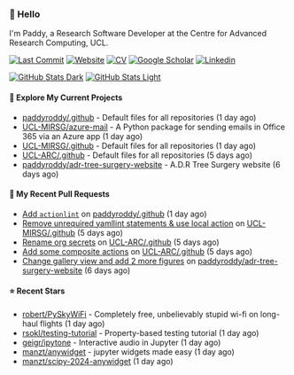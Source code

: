 ### 👋 Hello

I'm Paddy, a Research Software Developer at the Centre for Advanced Research
Computing, UCL.

[![Last Commit](https://img.shields.io/github/last-commit/paddyroddy/paddyroddy/main?label=updated)](https://github.com/paddyroddy)
[![Website](https://img.shields.io/badge/GitHub%20Pages-222?logo=githubpages&logoColor=fff&style=for-the-badge&style=flat)](https://paddyroddy.github.io)
[![CV](https://img.shields.io/badge/CV-PDF-pink.svg)](https://paddyroddy.github.io/cv)
[![Google Scholar](https://img.shields.io/badge/Google%20Scholar-4285F4?logo=googlescholar&logoColor=fff&style=for-the-badge&style=flat)](https://scholar.google.com/citations?user=OFigHUwAAAAJ)
[![Linkedin](https://img.shields.io/badge/LinkedIn-0A66C2?logo=linkedin&logoColor=fff&style=for-the-badge&style=flat)](https://www.linkedin.com/in/patrickjamesroddy)

[![GitHub Stats Dark](https://github-readme-stats-paddyroddy.vercel.app/api?username=paddyroddy&disable_animations=true&hide_border=true&hide_title=true&include_all_commits=true&rank_icon=github&show=prs_merged,reviews&show_icons=true&theme=tokyonight)](https://github.com/paddyroddy/paddyroddy#gh-dark-mode-only)
[![GitHub Stats Light](https://github-readme-stats-paddyroddy.vercel.app/api?username=paddyroddy&disable_animations=true&hide_border=true&hide_title=true&include_all_commits=true&rank_icon=github&show=prs_merged,reviews&show_icons=true&theme=default)](https://github.com/paddyroddy/paddyroddy#gh-light-mode-only)

#### 👷 Explore My Current Projects

- [paddyroddy/.github](https://github.com/paddyroddy/.github) - Default files for all repositories
  (1 day ago)
- [UCL-MIRSG/azure-mail](https://github.com/UCL-MIRSG/azure-mail) - A Python package for sending emails in Office 365 via an Azure app
  (1 day ago)
- [UCL-MIRSG/.github](https://github.com/UCL-MIRSG/.github) - Default files for all repositories
  (1 day ago)
- [UCL-ARC/.github](https://github.com/UCL-ARC/.github) - Default files for all repositories
  (5 days ago)
- [paddyroddy/adr-tree-surgery-website](https://github.com/paddyroddy/adr-tree-surgery-website) - A.D.R Tree Surgery website
  (6 days ago)

#### 🔨 My Recent Pull Requests

- [Add `actionlint`](https://github.com/paddyroddy/.github/pull/240) on [paddyroddy/.github](https://github.com/paddyroddy/.github)
  (1 day ago)
- [Remove unrequired yamllint statements &amp; use local action](https://github.com/UCL-MIRSG/.github/pull/124) on [UCL-MIRSG/.github](https://github.com/UCL-MIRSG/.github)
  (5 days ago)
- [Rename org secrets](https://github.com/UCL-ARC/.github/pull/19) on [UCL-ARC/.github](https://github.com/UCL-ARC/.github)
  (5 days ago)
- [Add some composite actions](https://github.com/UCL-ARC/.github/pull/18) on [UCL-ARC/.github](https://github.com/UCL-ARC/.github)
  (5 days ago)
- [Change gallery view and add 2 more figures](https://github.com/paddyroddy/adr-tree-surgery-website/pull/81) on [paddyroddy/adr-tree-surgery-website](https://github.com/paddyroddy/adr-tree-surgery-website)
  (6 days ago)

#### ⭐ Recent Stars

- [robert/PySkyWiFi](https://github.com/robert/PySkyWiFi) - Completely free, unbelievably stupid wi-fi on long-haul flights
  (1 day ago)
- [rsokl/testing-tutorial](https://github.com/rsokl/testing-tutorial) - Property-based testing tutorial
  (1 day ago)
- [geigr/ipytone](https://github.com/geigr/ipytone) - Interactive audio in Jupyter
  (1 day ago)
- [manzt/anywidget](https://github.com/manzt/anywidget) - jupyter widgets made easy
  (1 day ago)
- [manzt/scipy-2024-anywidget](https://github.com/manzt/scipy-2024-anywidget)
  (1 day ago)
